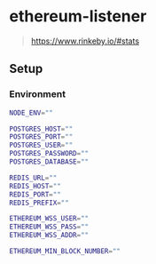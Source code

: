 # ethereum-listener

> https://www.rinkeby.io/#stats


## Setup


### Environment


```bash
NODE_ENV=""

POSTGRES_HOST=""
POSTGRES_PORT=""
POSTGRES_USER=""
POSTGRES_PASSWORD=""
POSTGRES_DATABASE=""

REDIS_URL=""
REDIS_HOST=""
REDIS_PORT=""
REDIS_PREFIX=""

ETHEREUM_WSS_USER=""
ETHEREUM_WSS_PASS=""
ETHEREUM_WSS_ADDR=""

ETHEREUM_MIN_BLOCK_NUMBER=""
```
